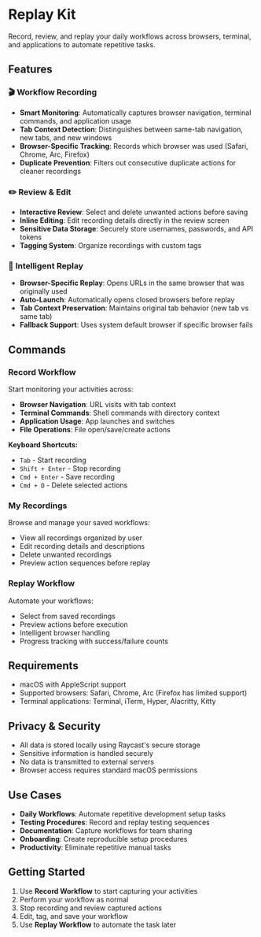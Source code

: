 # Replay Kit

Record, review, and replay your daily workflows across browsers, terminal, and applications to automate repetitive tasks.

## Features

### 🎬 **Workflow Recording**
- **Smart Monitoring**: Automatically captures browser navigation, terminal commands, and application usage
- **Tab Context Detection**: Distinguishes between same-tab navigation, new tabs, and new windows
- **Browser-Specific Tracking**: Records which browser was used (Safari, Chrome, Arc, Firefox)
- **Duplicate Prevention**: Filters out consecutive duplicate actions for cleaner recordings

### ✏️ **Review & Edit**
- **Interactive Review**: Select and delete unwanted actions before saving
- **Inline Editing**: Edit recording details directly in the review screen
- **Sensitive Data Storage**: Securely store usernames, passwords, and API tokens
- **Tagging System**: Organize recordings with custom tags

### 🔄 **Intelligent Replay**
- **Browser-Specific Replay**: Opens URLs in the same browser that was originally used
- **Auto-Launch**: Automatically opens closed browsers before replay
- **Tab Context Preservation**: Maintains original tab behavior (new tab vs same tab)
- **Fallback Support**: Uses system default browser if specific browser fails

## Commands

### Record Workflow
Start monitoring your activities across:
- **Browser Navigation**: URL visits with tab context
- **Terminal Commands**: Shell commands with directory context
- **Application Usage**: App launches and switches
- **File Operations**: File open/save/create actions

**Keyboard Shortcuts:**
- `Tab` - Start recording
- `Shift + Enter` - Stop recording
- `Cmd + Enter` - Save recording
- `Cmd + D` - Delete selected actions

### My Recordings
Browse and manage your saved workflows:
- View all recordings organized by user
- Edit recording details and descriptions
- Delete unwanted recordings
- Preview action sequences before replay

### Replay Workflow
Automate your workflows:
- Select from saved recordings
- Preview actions before execution
- Intelligent browser handling
- Progress tracking with success/failure counts

## Requirements

- macOS with AppleScript support
- Supported browsers: Safari, Chrome, Arc (Firefox has limited support)
- Terminal applications: Terminal, iTerm, Hyper, Alacritty, Kitty

## Privacy & Security

- All data is stored locally using Raycast's secure storage
- Sensitive information is handled securely
- No data is transmitted to external servers
- Browser access requires standard macOS permissions

## Use Cases

- **Daily Workflows**: Automate repetitive development setup tasks
- **Testing Procedures**: Record and replay testing sequences
- **Documentation**: Capture workflows for team sharing
- **Onboarding**: Create reproducible setup procedures
- **Productivity**: Eliminate repetitive manual tasks

## Getting Started

1. Use **Record Workflow** to start capturing your activities
2. Perform your workflow as normal
3. Stop recording and review captured actions
4. Edit, tag, and save your workflow
5. Use **Replay Workflow** to automate the task later